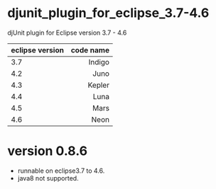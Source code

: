 # djunit_plugin_for_eclipse_3.7-4.6
djUnit plugin for Eclipse version 3.7 - 4.6

|eclipse version|code name|
|:--|--:|
|3.7|Indigo|
|4.2|Juno|
|4.3|Kepler|
|4.4|Luna|
|4.5|Mars|
|4.6|Neon|


# version 0.8.6
- runnable on eclipse3.7 to 4.6.
- java8 not supported.
